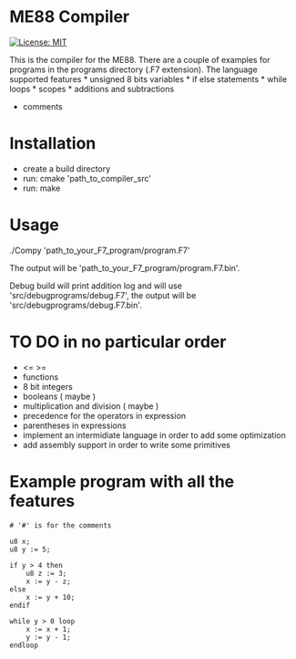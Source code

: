 # ME88 Compiler

[![License: MIT](https://img.shields.io/badge/License-MIT-yellow.svg)](https://opensource.org/licenses/MIT)

This is the compiler for the ME88. There are a couple of examples for programs in the programs directory (.F7 extension).
The language supported features
	* unsigned 8 bits variables 
	* if else statements
	* while loops
	* scopes
	* additions and subtractions
  * comments

# Installation 

* create a build directory 
* run: cmake 'path_to_compiler_src' 
* run: make

# Usage

./Compy 'path_to_your_F7_program/program.F7'

The output will be 'path_to_your_F7_program/program.F7.bin'.

Debug build will print addition log and will use 'src/debugprograms/debug.F7', the output will be 'src/debugprograms/debug.F7.bin'.

# TO DO in no particular order

* <= >= 
* functions
* 8 bit integers
* booleans ( maybe )
* multiplication and division ( maybe )
* precedence for the operators in expression 
* parentheses in expressions
* implement an intermidiate language in order to add some optimization
* add assembly support in order to write some primitives

# Example program with all the features
```
# '#' is for the comments

u8 x; 
u8 y := 5;

if y > 4 then
	u8 z := 3;
	x := y - z;
else
	x := y + 10;
endif

while y > 0 loop
	x := x + 1;
	y := y - 1;
endloop

```